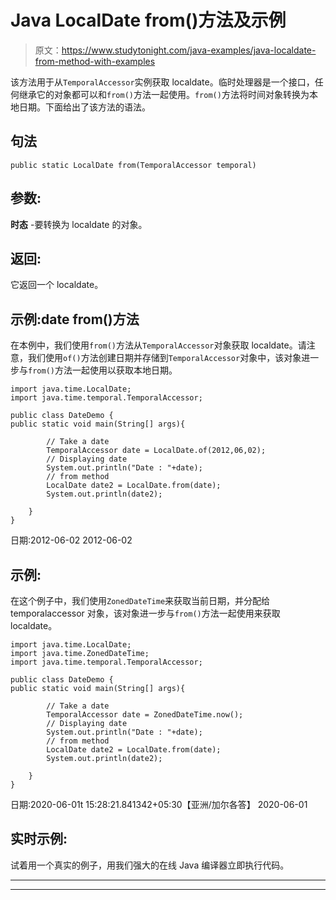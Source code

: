 # Java LocalDate from()方法及示例

> 原文：<https://www.studytonight.com/java-examples/java-localdate-from-method-with-examples>

该方法用于从`TemporalAccessor`实例获取 localdate。临时处理器是一个接口，任何继承它的对象都可以和`from()`方法一起使用。`from()`方法将时间对象转换为本地日期。下面给出了该方法的语法。

## 句法

```
public static LocalDate from(TemporalAccessor temporal)
```

## 参数:

**时态** -要转换为 localdate 的对象。

## 返回:

它返回一个 localdate。

## 示例:date from()方法

在本例中，我们使用`from()`方法从`TemporalAccessor`对象获取 localdate。请注意，我们使用`of()`方法创建日期并存储到`TemporalAccessor`对象中，该对象进一步与`from()`方法一起使用以获取本地日期。

```
import java.time.LocalDate;
import java.time.temporal.TemporalAccessor;

public class DateDemo {
public static void main(String[] args){  

		// Take a date
	    TemporalAccessor date = LocalDate.of(2012,06,02);
		// Displaying date
		System.out.println("Date : "+date);
		// from method
		LocalDate date2 = LocalDate.from(date);
		System.out.println(date2);

	}
}
```

日期:2012-06-02
2012-06-02

## 示例:

在这个例子中，我们使用`ZonedDateTime`来获取当前日期，并分配给 temporalaccessor 对象，该对象进一步与`from()`方法一起使用来获取 localdate。

```
import java.time.LocalDate;
import java.time.ZonedDateTime;
import java.time.temporal.TemporalAccessor;

public class DateDemo {
public static void main(String[] args){  

		// Take a date
	    TemporalAccessor date = ZonedDateTime.now();
		// Displaying date
		System.out.println("Date : "+date);
		// from method
		LocalDate date2 = LocalDate.from(date);
		System.out.println(date2);

	}
}
```

日期:2020-06-01t 15:28:21.841342+05:30【亚洲/加尔各答】
2020-06-01

## 实时示例:

试着用一个真实的例子，用我们强大的在线 Java 编译器立即执行代码。

* * *

* * *